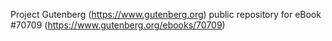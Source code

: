 Project Gutenberg (https://www.gutenberg.org) public repository for
eBook #70709 (https://www.gutenberg.org/ebooks/70709)

